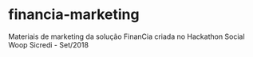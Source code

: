# financia-marketing
Materiais de marketing da solução FinanCia criada no Hackathon Social Woop Sicredi - Set/2018
